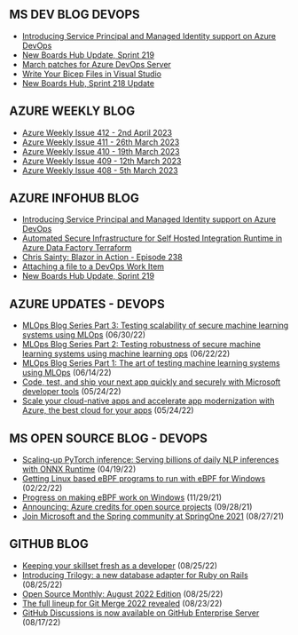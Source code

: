 ## MS DEV BLOG DEVOPS 

<!-- DEVBLOGDEVOPS:START -->
- [Introducing Service Principal and Managed Identity support on Azure DevOps](https://devblogs.microsoft.com/devops/introducing-service-principal-and-managed-identity-support-on-azure-devops/)
- [New Boards Hub Update, Sprint 219](https://devblogs.microsoft.com/devops/new-boards-hub-update-sprint-219/)
- [March patches for Azure DevOps Server](https://devblogs.microsoft.com/devops/march-patches-for-azure-devops-server/)
- [Write Your Bicep Files in Visual Studio](https://devblogs.microsoft.com/devops/write-your-bicep-files-in-visual-studio/)
- [New Boards Hub, Sprint 218 Update](https://devblogs.microsoft.com/devops/new-boards-hub-sprint-218-update/)
<!-- DEVBLOGDEVOPS:END -->


## AZURE WEEKLY BLOG

<!-- AZUREWEEKLY:START -->
- [Azure Weekly Issue 412 - 2nd April 2023](https://azureweekly.info/issue-412.html)
- [Azure Weekly Issue 411 - 26th March 2023](https://azureweekly.info/issue-411.html)
- [Azure Weekly Issue 410 - 19th March 2023](https://azureweekly.info/issue-410.html)
- [Azure Weekly Issue 409 - 12th March 2023](https://azureweekly.info/issue-409.html)
- [Azure Weekly Issue 408 - 5th March 2023](https://azureweekly.info/issue-408.html)
<!-- AZUREWEEKLY:END -->

## AZURE INFOHUB BLOG 

<!-- AZUREINFOHUB:START -->
- [Introducing Service Principal and Managed Identity support on Azure DevOps](https://devblogs.microsoft.com/devops/introducing-service-principal-and-managed-identity-support-on-azure-devops/)
- [Automated Secure Infrastructure for Self Hosted Integration Runtime in Azure Data Factory Terraform](https://techcommunity.microsoft.com/t5/integrations-on-azure-blog/automated-secure-infrastructure-for-self-hosted-integration/ba-p/3636883)
- [Chris Sainty: Blazor in Action - Episode 238](http://feed.azuredevops.show/chris-sainty-blazor-in-action-episode-238)
- [Attaching a file to a DevOps Work Item](https://techcommunity.microsoft.com/t5/integrations-on-azure-blog/attaching-a-file-to-a-devops-work-item/ba-p/3747394)
- [New Boards Hub Update, Sprint 219](https://devblogs.microsoft.com/devops/new-boards-hub-update-sprint-219/)
<!-- AZUREINFOHUB:END -->


## AZURE UPDATES - DEVOPS 

<!-- AZUREUPDATES:START -->

 - [MLOps Blog Series Part 3: Testing scalability of secure machine learning systems using MLOps](https://azure.microsoft.com/blog/mlops-blog-series-part-3-testing-scalability-of-secure-machine-learning-systems-using-mlops/) (06/30/22)
 - [MLOps Blog Series Part 2: Testing robustness of secure machine learning systems using machine learning ops](https://azure.microsoft.com/blog/mlops-blog-series-part-2-testing-robustness-of-secure-machine-learning-systems-using-machine-learning-ops/) (06/22/22)
 - [MLOps Blog Series Part 1: The art of testing machine learning systems using MLOps](https://azure.microsoft.com/blog/mlops-blog-series-part-1-the-art-of-testing-machine-learning-systems-using-mlops/) (06/14/22)
 - [Code, test, and ship your next app quickly and securely with Microsoft developer tools](https://azure.microsoft.com/blog/code-test-and-ship-your-next-app-quickly-and-securely-with-microsoft-developer-tools/) (05/24/22)
 - [Scale your cloud-native apps and accelerate app modernization with Azure, the best cloud for your apps](https://azure.microsoft.com/blog/scale-your-cloudnative-apps-and-accelerate-app-modernization-with-azure-the-best-cloud-for-your-apps/) (05/24/22)
<!-- AZUREUPDATES:END -->


## MS OPEN SOURCE BLOG - DEVOPS 

<!-- MSOPENSOURCEBLOG:START -->

 - [Scaling-up PyTorch inference: Serving billions of daily NLP inferences with ONNX Runtime](https://cloudblogs.microsoft.com/opensource/2022/04/19/scaling-up-pytorch-inference-serving-billions-of-daily-nlp-inferences-with-onnx-runtime/) (04/19/22)
 - [Getting Linux based eBPF programs to run with eBPF for Windows](https://cloudblogs.microsoft.com/opensource/2022/02/22/getting-linux-based-ebpf-programs-to-run-with-ebpf-for-windows/) (02/22/22)
 - [Progress on making eBPF work on Windows](https://cloudblogs.microsoft.com/opensource/2021/11/29/progress-on-making-ebpf-work-on-windows/) (11/29/21)
 - [Announcing: Azure credits for open source projects](https://cloudblogs.microsoft.com/opensource/2021/09/28/announcing-azure-credits-for-open-source-projects/) (09/28/21)
 - [Join Microsoft and the Spring community at SpringOne 2021](https://cloudblogs.microsoft.com/opensource/2021/08/27/join-microsoft-and-the-spring-community-at-springone-2021/) (08/27/21)
<!-- MSOPENSOURCEBLOG:END -->


## GITHUB BLOG


<!-- GITHUB:START -->

 - [Keeping your skillset fresh as a developer](https://github.blog/2022-08-25-keeping-your-skillset-fresh-as-a-developer/) (08/25/22)
 - [Introducing Trilogy: a new database adapter for Ruby on Rails](https://github.blog/2022-08-25-introducing-trilogy-a-new-database-adapter-for-ruby-on-rails/) (08/25/22)
 - [Open Source Monthly: August 2022 Edition](https://github.blog/2022-08-25-open-source-monthly-august-2022-edition/) (08/25/22)
 - [The full lineup for Git Merge 2022 revealed](https://github.blog/2022-08-23-the-full-lineup-for-git-merge-2022-revealed/) (08/23/22)
 - [GitHub Discussions is now available on GitHub Enterprise Server](https://github.blog/2022-08-17-github-discussions-is-now-available-on-github-enterprise-server/) (08/17/22)
<!-- GITHUB:END -->
